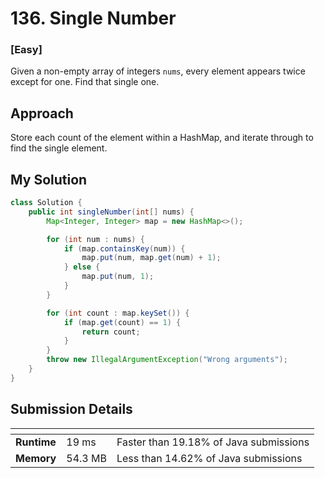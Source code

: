 # 136. Single Number

### [**Easy**]

Given a non-empty array of integers `nums`, every element appears twice except for one. Find that single one.

## Approach

Store each count of the element within a HashMap, and iterate through to find the single 
element. 

## My Solution

````java
class Solution {
    public int singleNumber(int[] nums) {
        Map<Integer, Integer> map = new HashMap<>();

        for (int num : nums) {
            if (map.containsKey(num)) {
                map.put(num, map.get(num) + 1);
            } else {
                map.put(num, 1);
            }
        }

        for (int count : map.keySet()) {
            if (map.get(count) == 1) {
                return count;
            }
        }
        throw new IllegalArgumentException("Wrong arguments");
    }
}
````

## Submission Details

| <!-- -->    | <!-- --> | <!-- -->                               |
|-------------|----------|----------------------------------------|
| **Runtime** | 19 ms    | Faster than 19.18% of Java submissions | 
| **Memory**  | 54.3 MB  | Less than 14.62% of Java submissions   |









